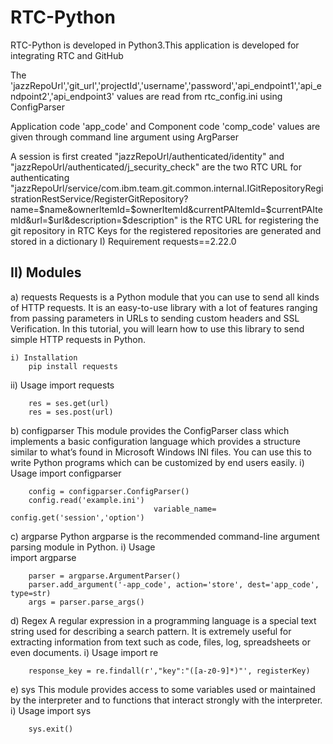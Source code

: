 # RTC-Python

RTC-Python is developed in Python3.This application is developed for integrating RTC and GitHub

The 'jazzRepoUrl','git_url','projectId','username','password','api_endpoint1','api_endpoint2','api_endpoint3' values are read from rtc_config.ini using ConfigParser

Application code 'app_code' and Component code 'comp_code' values are given through command line argument using ArgParser

A session is first created
"jazzRepoUrl/authenticated/identity" and "jazzRepoUrl/authenticated/j_security_check" are the two RTC URL for authenticating
"jazzRepoUrl/service/com.ibm.team.git.common.internal.IGitRepositoryRegistrationRestService/RegisterGitRepository?name=$name&ownerItemId=$ownerItemId&currentPAItemId=$currentPAItemId&url=$url&description=$description" is the RTC URL for registering the git repository in RTC
Keys for the registered repositories are generated and stored in a dictionary
I) Requirement requests==2.22.0

II) Modules
   ---------
  a) requests
       Requests is a Python module that you can use to send all kinds of HTTP requests. It is an easy-to-use library with a lot of features ranging from passing parameters in URLs to sending custom headers and SSL Verification. In this tutorial, you will learn how to use this library to send simple HTTP requests in Python.
                
    i) Installation
        pip install requests

   ii) Usage
        import requests

        res = ses.get(url)
        res = ses.post(url)                   
  
  b) configparser
        This module provides the ConfigParser class which implements a basic configuration language which provides a structure similar to what’s found in Microsoft Windows INI files. You can use this to write Python programs which can be customized by end users easily.
   i) Usage
        import configparser

        config = configparser.ConfigParser()
        config.read('example.ini')    
                                    variable_name= config.get('session','option')
                                
  c) argparse
        Python argparse is the recommended command-line argument parsing module in Python.
   i) Usage   
        import argparse

        parser = argparse.ArgumentParser()
        parser.add_argument('-app_code', action='store', dest='app_code', type=str)             
        args = parser.parse_args()

  d) Regex 
        A regular expression in a programming language is a special text string used for describing a search pattern. It is extremely useful for extracting information from text such as code, files, log, spreadsheets or even documents.
   i) Usage
        import re
  
        response_key = re.findall(r',"key":"([a-z0-9]*)"', registerKey)

  e) sys
        This module provides access to some variables used or maintained by the interpreter and to functions that interact strongly with the interpreter.
   i) Usage 
        import sys

        sys.exit()
